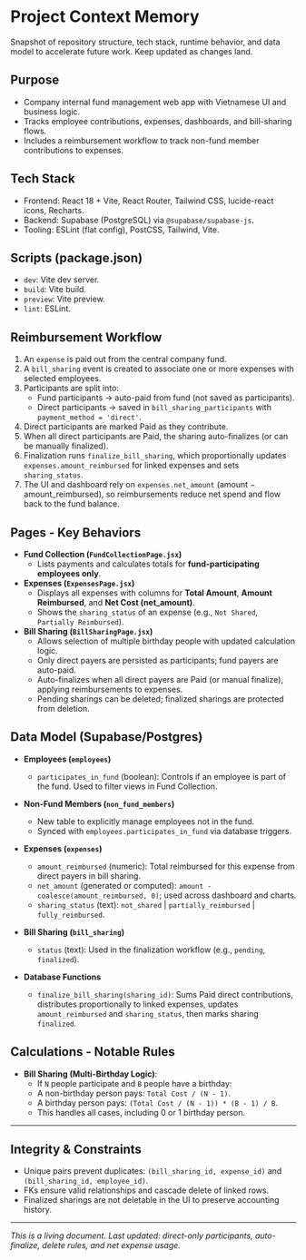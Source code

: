 # Project Context Memory

Snapshot of repository structure, tech stack, runtime behavior, and data model to accelerate future work. Keep updated as changes land.

## Purpose
- Company internal fund management web app with Vietnamese UI and business logic.
- Tracks employee contributions, expenses, dashboards, and bill-sharing flows.
- Includes a reimbursement workflow to track non-fund member contributions to expenses.

## Tech Stack
- Frontend: React 18 + Vite, React Router, Tailwind CSS, lucide-react icons, Recharts.
- Backend: Supabase (PostgreSQL) via `@supabase/supabase-js`.
- Tooling: ESLint (flat config), PostCSS, Tailwind, Vite.

## Scripts (package.json)
- `dev`: Vite dev server.
- `build`: Vite build.
- `preview`: Vite preview.
- `lint`: ESLint.

## Reimbursement Workflow
1.  An `expense` is paid out from the central company fund.
2.  A `bill_sharing` event is created to associate one or more expenses with selected employees.
3.  Participants are split into:
    - Fund participants → auto-paid from fund (not saved as participants).
    - Direct participants → saved in `bill_sharing_participants` with `payment_method = 'direct'`.
4.  Direct participants are marked Paid as they contribute.
5.  When all direct participants are Paid, the sharing auto-finalizes (or can be manually finalized).
6.  Finalization runs `finalize_bill_sharing`, which proportionally updates `expenses.amount_reimbursed` for linked expenses and sets `sharing_status`.
7.  The UI and dashboard rely on `expenses.net_amount` (amount − amount_reimbursed), so reimbursements reduce net spend and flow back to the fund balance.

## Pages - Key Behaviors
- **Fund Collection (`FundCollectionPage.jsx`)**
  - Lists payments and calculates totals for **fund-participating employees only**.
- **Expenses (`ExpensesPage.jsx`)**
  - Displays all expenses with columns for **Total Amount**, **Amount Reimbursed**, and **Net Cost (net_amount)**.
  - Shows the `sharing_status` of an expense (e.g., `Not Shared`, `Partially Reimbursed`).
- **Bill Sharing (`BillSharingPage.jsx`)**
  - Allows selection of multiple birthday people with updated calculation logic.
  - Only direct payers are persisted as participants; fund payers are auto-paid.
  - Auto-finalizes when all direct payers are Paid (or manual finalize), applying reimbursements to expenses.
  - Pending sharings can be deleted; finalized sharings are protected from deletion.

## Data Model (Supabase/Postgres)
- **Employees (`employees`)**
  - `participates_in_fund` (boolean): Controls if an employee is part of the fund. Used to filter views in Fund Collection.
- **Non-Fund Members (`non_fund_members`)**
  - New table to explicitly manage employees not in the fund.
  - Synced with `employees.participates_in_fund` via database triggers.
- **Expenses (`expenses`)**
  - `amount_reimbursed` (numeric): Total reimbursed for this expense from direct payers in bill sharing.
  - `net_amount` (generated or computed): `amount - coalesce(amount_reimbursed, 0)`; used across dashboard and charts.
  - `sharing_status` (text): `not_shared` | `partially_reimbursed` | `fully_reimbursed`.
- **Bill Sharing (`bill_sharing`)**
  - `status` (text): Used in the finalization workflow (e.g., `pending`, `finalized`).

- **Database Functions**
  - `finalize_bill_sharing(sharing_id)`: Sums Paid direct contributions, distributes proportionally to linked expenses, updates `amount_reimbursed` and `sharing_status`, then marks sharing `finalized`.

## Calculations - Notable Rules
- **Bill Sharing (Multi-Birthday Logic)**:
  - If `N` people participate and `B` people have a birthday:
  - A non-birthday person pays: `Total Cost / (N - 1)`.
  - A birthday person pays: `(Total Cost / (N - 1)) * (B - 1) / B`.
  - This handles all cases, including 0 or 1 birthday person.

---
## Integrity & Constraints
- Unique pairs prevent duplicates: `(bill_sharing_id, expense_id)` and `(bill_sharing_id, employee_id)`.
- FKs ensure valid relationships and cascade delete of linked rows.
- Finalized sharings are not deletable in the UI to preserve accounting history.

---
*This is a living document. Last updated: direct-only participants, auto-finalize, delete rules, and net expense usage.*
